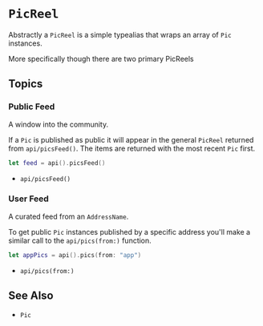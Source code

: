 # ``PicReel``

Abstractly a `PicReel` is a simple typealias that wraps an array of `Pic` instances. 

More specifically though there are two primary PicReels

## Topics

### Public Feed

A window into the community.

If a ``Pic`` is published as public it will appear in the general `PicReel` returned from ``api/picsFeed()``. The items are returned with the most recent `Pic` first.

```swift
let feed = api().picsFeed()
```

- ``api/picsFeed()``

### User Feed

A curated feed from an ``AddressName``.

To get public `Pic` instances published by a specific address you'll make a similar call to the ``api/pics(from:)`` function. 

```swift
let appPics = api().pics(from: "app")
```

- ``api/pics(from:)``

## See Also

- ``Pic``

